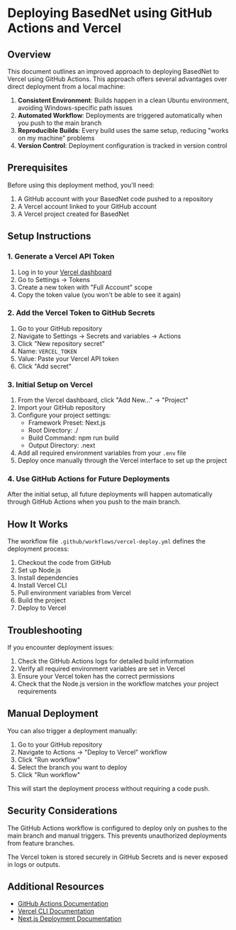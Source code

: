 # Deploying BasedNet using GitHub Actions and Vercel

## Overview

This document outlines an improved approach to deploying BasedNet to Vercel using GitHub Actions. This approach offers several advantages over direct deployment from a local machine:

1. **Consistent Environment**: Builds happen in a clean Ubuntu environment, avoiding Windows-specific path issues
2. **Automated Workflow**: Deployments are triggered automatically when you push to the main branch
3. **Reproducible Builds**: Every build uses the same setup, reducing "works on my machine" problems
4. **Version Control**: Deployment configuration is tracked in version control

## Prerequisites

Before using this deployment method, you'll need:

1. A GitHub account with your BasedNet code pushed to a repository
2. A Vercel account linked to your GitHub account
3. A Vercel project created for BasedNet

## Setup Instructions

### 1. Generate a Vercel API Token

1. Log in to your [Vercel dashboard](https://vercel.com/dashboard)
2. Go to Settings → Tokens
3. Create a new token with "Full Account" scope
4. Copy the token value (you won't be able to see it again)

### 2. Add the Vercel Token to GitHub Secrets

1. Go to your GitHub repository
2. Navigate to Settings → Secrets and variables → Actions
3. Click "New repository secret"
4. Name: `VERCEL_TOKEN`
5. Value: Paste your Vercel API token
6. Click "Add secret"

### 3. Initial Setup on Vercel

1. From the Vercel dashboard, click "Add New..." → "Project"
2. Import your GitHub repository
3. Configure your project settings:
   - Framework Preset: Next.js
   - Root Directory: ./
   - Build Command: npm run build
   - Output Directory: .next
4. Add all required environment variables from your `.env` file
5. Deploy once manually through the Vercel interface to set up the project

### 4. Use GitHub Actions for Future Deployments

After the initial setup, all future deployments will happen automatically through GitHub Actions when you push to the main branch.

## How It Works

The workflow file `.github/workflows/vercel-deploy.yml` defines the deployment process:

1. Checkout the code from GitHub
2. Set up Node.js
3. Install dependencies
4. Install Vercel CLI
5. Pull environment variables from Vercel
6. Build the project
7. Deploy to Vercel

## Troubleshooting

If you encounter deployment issues:

1. Check the GitHub Actions logs for detailed build information
2. Verify all required environment variables are set in Vercel
3. Ensure your Vercel token has the correct permissions
4. Check that the Node.js version in the workflow matches your project requirements

## Manual Deployment

You can also trigger a deployment manually:

1. Go to your GitHub repository
2. Navigate to Actions → "Deploy to Vercel" workflow
3. Click "Run workflow"
4. Select the branch you want to deploy
5. Click "Run workflow"

This will start the deployment process without requiring a code push.

## Security Considerations

The GitHub Actions workflow is configured to deploy only on pushes to the main branch and manual triggers. This prevents unauthorized deployments from feature branches.

The Vercel token is stored securely in GitHub Secrets and is never exposed in logs or outputs.

## Additional Resources

- [GitHub Actions Documentation](https://docs.github.com/en/actions)
- [Vercel CLI Documentation](https://vercel.com/docs/cli)
- [Next.js Deployment Documentation](https://nextjs.org/docs/deployment)